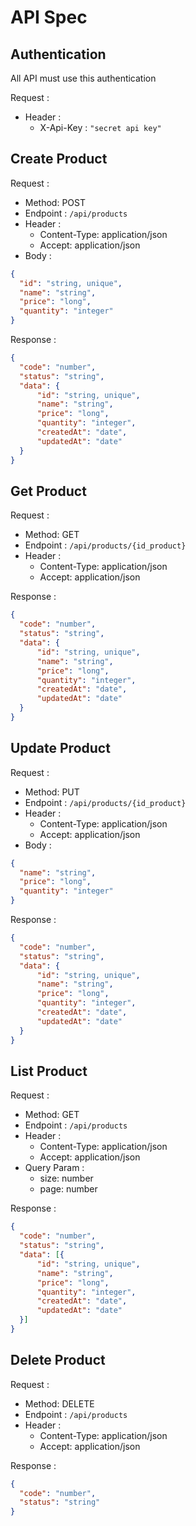 # API Spec

## Authentication

All API must use this authentication

Request :
- Header :
    - X-Api-Key : `"secret api key"`
    
## Create Product

Request :
- Method: POST
- Endpoint : `/api/products`
- Header :
    - Content-Type: application/json
    - Accept: application/json
- Body :

```json
{
  "id": "string, unique",
  "name": "string",
  "price": "long",
  "quantity": "integer"
}
``` 

Response :

```json
{
  "code": "number",
  "status": "string",
  "data": {
      "id": "string, unique",
      "name": "string",
      "price": "long",
      "quantity": "integer",
      "createdAt": "date",
      "updatedAt": "date"
  }
}
``` 

## Get Product

Request :
- Method: GET
- Endpoint : `/api/products/{id_product}`
- Header :
    - Content-Type: application/json
    - Accept: application/json

Response :

```json
{
  "code": "number",
  "status": "string",
  "data": {
      "id": "string, unique",
      "name": "string",
      "price": "long",
      "quantity": "integer",
      "createdAt": "date",
      "updatedAt": "date"
  }
}
``` 

## Update Product

Request :
- Method: PUT
- Endpoint : `/api/products/{id_product}`
- Header :
    - Content-Type: application/json
    - Accept: application/json
- Body :

```json
{
  "name": "string",
  "price": "long",
  "quantity": "integer"
}
``` 

Response :

```json
{
  "code": "number",
  "status": "string",
  "data": {
      "id": "string, unique",
      "name": "string",
      "price": "long",
      "quantity": "integer",
      "createdAt": "date",
      "updatedAt": "date"
  }
}
``` 

## List Product

Request :
- Method: GET
- Endpoint : `/api/products`
- Header :
    - Content-Type: application/json
    - Accept: application/json
- Query Param :
    - size: number
    - page: number

Response :

```json
{
  "code": "number",
  "status": "string",
  "data": [{
      "id": "string, unique",
      "name": "string",
      "price": "long",
      "quantity": "integer",
      "createdAt": "date",
      "updatedAt": "date"
  }]
}
``` 

## Delete Product

Request :
- Method: DELETE
- Endpoint : `/api/products`
- Header :
    - Content-Type: application/json
    - Accept: application/json

Response :

```json
{
  "code": "number",
  "status": "string"
}
``` 